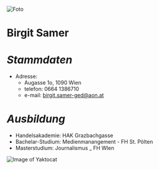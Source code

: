 
![Foto](https://pbs.twimg.com/profile_images/799380255391830016/CzNtL_bs_400x400.jpg)


# **Birgit Samer**
# _Stammdaten_
* Adresse: 
  * Augasse 1o, 1090 Wien
  * telefon: 0664 1386710
  * e-mail:  birgit.samer-ged@aon.at
  
# _Ausbildung_
  * Handelsakademie:  HAK Grazbachgasse
  * Bachelar-Studium:  Medienmanangement - FH St. Pölten
  * Masterstudium:  Journalismus _ FH WIen


 
 ![Image of Yaktocat](https://octodex.github.com/images/yaktocat.png)
 
